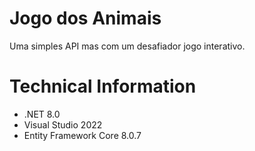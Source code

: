 # Jogo dos Animais
Uma simples API mas com um desafiador jogo interativo.
# Technical Information
- .NET 8.0
- Visual Studio 2022
- Entity Framework Core 8.0.7
